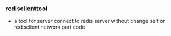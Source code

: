 
### redisclienttool
- a tool for server connect to redis server without change self or redisclient network part code
